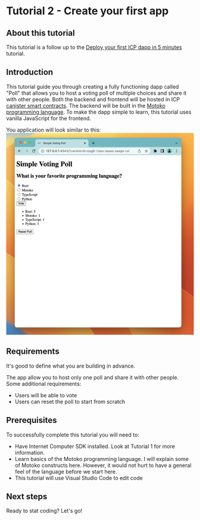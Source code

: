 # Tutorial 2 - Create your first app

## About this tutorial

This tutorial is a follow up to the [Deploy your first ICP dapp in 5 minutes](../deploy_sample_app.md) tutorial. 

## Introduction

This tutorial guide you through creating a fully functioning dapp called "Poll" that allows you to host a voting poll of multiple choices and share it with other people. Both the backend and frontend will be hosted in ICP [canister smart contracts](https://internetcomputer.org/how-it-works/architecture-of-the-internet-computer/#canister-smart-contracts). The backend will be built in the [Motoko programming language](../../developer-docs/backend/choosing-language.md). To make the dapp simple to learn, this tutorial uses vanilla JavaScript for the frontend.

You application will look similar to this:
![picture 1](./_attachments/simple_voting_app.png)  

## Requirements
It's good to define what you are building in advance.

The app allow you to host only one poll and share it with other people. Some additional requirements:
- Users will be able to vote
- Users can reset the poll to start from scratch

## Prerequisites
To successfully complete this tutorial you will need to:
- Have Internet Computer SDK installed. Look at Tutorial 1 for more information.
- Learn basics of the Motoko programming language. I will explain some of Motoko constructs here. However, it would not hurt to have a general feel of the language before we start here.
- This tutorial will use Visual Studio Code to edit code


## Next steps
Ready to stat coding? Let's go!